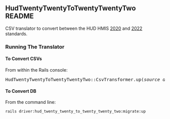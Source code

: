 ## HudTwentyTwentyToTwentyTwentyTwo README

CSV translator to convert between the HUD HMIS
[2020](https://www.hudhdx.info/Resources/Vendors/HMIS%20CSV%20Specifications%20FY2020%20v1.8.pdf) and
[2022](https://www.hudhdx.info/Resources/Vendors/HMIS_CSV_Specifications_FY2022_v1.0.pdf) standards.


### Running The Translator

#### To Convert CSVs

From within the Rails console:

<pre>
HudTwentyTwentyToTwentyTwentyTwo::CsvTransformer.up(<i>source_dir</i>, <i>destination_dir</i>)
</pre>

#### To Convert DB

From the command line:

`rails driver:hud_twenty_twenty_to_twenty_twenty_two:migrate:up`
